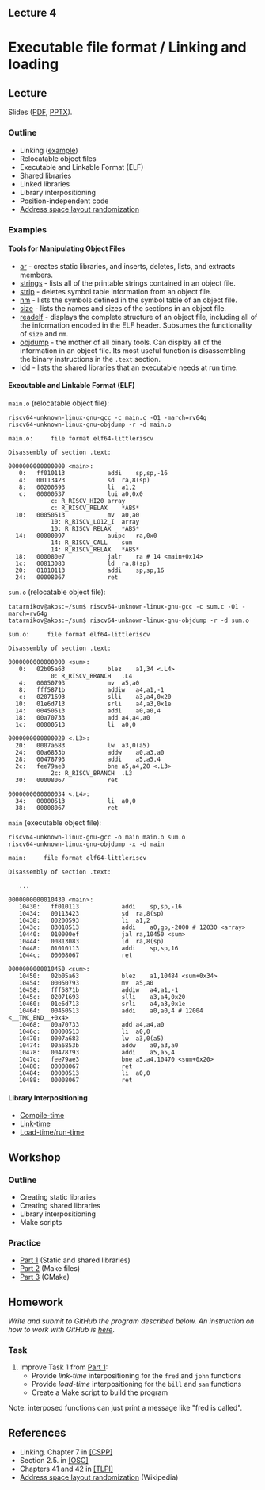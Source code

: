 Lecture 4
---

# Executable file format / Linking and loading

## Lecture

Slides ([PDF](OS_Lecture_04.pdf), [PPTX](OS_Lecture_04.pptx)).

### Outline

* Linking ([example](https://github.com/andrewt0301/hse-acos-course/tree/master/docs/part2os/04_Linking/linking))
* Relocatable object files
* Executable and Linkable Format (ELF)
* Shared libraries
* Linked libraries
* Library interpositioning
* Position-independent code
* [Address space layout randomization](https://github.com/andrewt0301/hse-acos-course/tree/master/docs/part2os/04_Linking/aslr)

### Examples

#### Tools for Manipulating Object Files

* [ar](https://man7.org/linux/man-pages/man1/ar.1.html) -
  creates static libraries, and inserts, deletes, lists, and extracts members.
* [strings](https://man7.org/linux/man-pages/man1/strings.1.html) -
  lists all of the printable strings contained in an object file.
* [strip](https://man7.org/linux/man-pages/man1/strip.1.html) -
  deletes symbol table information from an object file.
* [nm](https://man7.org/linux/man-pages/man1/nm.1.html) -
  lists the symbols defined in the symbol table of an object file.
* [size](https://man7.org/linux/man-pages/man1/size.1.html) -
  lists the names and sizes of the sections in an object file.
* [readelf](https://man7.org/linux/man-pages/man1/readelf.1.html) -
  displays the complete structure of an object file, including all of the information
  encoded in the ELF header. Subsumes the functionality of `size` and `nm`.
* [objdump](https://man7.org/linux/man-pages/man1/objdump.1.html) -
  the mother of all binary tools. Can display all of the information in an object file.
  Its most useful function is disassembling the binary instructions in the `.text` section.
* [ldd](https://man7.org/linux/man-pages/man1/ldd.1.html) -
  lists the shared libraries that an executable needs at run time.

#### Executable and Linkable Format (ELF)

`main.o` (relocatable object file):
```
riscv64-unknown-linux-gnu-gcc -c main.c -O1 -march=rv64g
riscv64-unknown-linux-gnu-objdump -r -d main.o

main.o:     file format elf64-littleriscv

Disassembly of section .text:

0000000000000000 <main>:
   0:	ff010113          	addi	sp,sp,-16
   4:	00113423          	sd	ra,8(sp)
   8:	00200593          	li	a1,2
   c:	00000537          	lui	a0,0x0
			c: R_RISCV_HI20	array
			c: R_RISCV_RELAX	*ABS*
  10:	00050513          	mv	a0,a0
			10: R_RISCV_LO12_I	array
			10: R_RISCV_RELAX	*ABS*
  14:	00000097          	auipc	ra,0x0
			14: R_RISCV_CALL	sum
			14: R_RISCV_RELAX	*ABS*
  18:	000080e7          	jalr	ra # 14 <main+0x14>
  1c:	00813083          	ld	ra,8(sp)
  20:	01010113          	addi	sp,sp,16
  24:	00008067          	ret
```

`sum.o` (relocatable object file):
```
tatarnikov@akos:~/sum$ riscv64-unknown-linux-gnu-gcc -c sum.c -O1 -march=rv64g
tatarnikov@akos:~/sum$ riscv64-unknown-linux-gnu-objdump -r -d sum.o

sum.o:     file format elf64-littleriscv

Disassembly of section .text:

0000000000000000 <sum>:
   0:	02b05a63          	blez	a1,34 <.L4>
			0: R_RISCV_BRANCH	.L4
   4:	00050793          	mv	a5,a0
   8:	fff5871b          	addiw	a4,a1,-1
   c:	02071693          	slli	a3,a4,0x20
  10:	01e6d713          	srli	a4,a3,0x1e
  14:	00450513          	addi	a0,a0,4
  18:	00a70733          	add	a4,a4,a0
  1c:	00000513          	li	a0,0

0000000000000020 <.L3>:
  20:	0007a683          	lw	a3,0(a5)
  24:	00a6853b          	addw	a0,a3,a0
  28:	00478793          	addi	a5,a5,4
  2c:	fee79ae3          	bne	a5,a4,20 <.L3>
			2c: R_RISCV_BRANCH	.L3
  30:	00008067          	ret

0000000000000034 <.L4>:
  34:	00000513          	li	a0,0
  38:	00008067          	ret
```

`main` (executable object file):
```
riscv64-unknown-linux-gnu-gcc -o main main.o sum.o
riscv64-unknown-linux-gnu-objdump -x -d main

main:     file format elf64-littleriscv

Disassembly of section .text:

   ...

0000000000010430 <main>:
   10430:	ff010113          	addi	sp,sp,-16
   10434:	00113423          	sd	ra,8(sp)
   10438:	00200593          	li	a1,2
   1043c:	83018513          	addi	a0,gp,-2000 # 12030 <array>
   10440:	010000ef          	jal	ra,10450 <sum>
   10444:	00813083          	ld	ra,8(sp)
   10448:	01010113          	addi	sp,sp,16
   1044c:	00008067          	ret

0000000000010450 <sum>:
   10450:	02b05a63          	blez	a1,10484 <sum+0x34>
   10454:	00050793          	mv	a5,a0
   10458:	fff5871b          	addiw	a4,a1,-1
   1045c:	02071693          	slli	a3,a4,0x20
   10460:	01e6d713          	srli	a4,a3,0x1e
   10464:	00450513          	addi	a0,a0,4 # 12004 <__TMC_END__+0x4>
   10468:	00a70733          	add	a4,a4,a0
   1046c:	00000513          	li	a0,0
   10470:	0007a683          	lw	a3,0(a5)
   10474:	00a6853b          	addw	a0,a3,a0
   10478:	00478793          	addi	a5,a5,4
   1047c:	fee79ae3          	bne	a5,a4,10470 <sum+0x20>
   10480:	00008067          	ret
   10484:	00000513          	li	a0,0
   10488:	00008067          	ret
```

#### Library Interpositioning

* [Compile-time](https://github.com/andrewt0301/hse-acos-course/tree/master/docs/part2os/04_Linking/interpos_comp) 
* [Link-time](https://github.com/andrewt0301/hse-acos-course/tree/master/docs/part2os/04_Linking/interpos_link)
* [Load-time/run-time](https://github.com/andrewt0301/hse-acos-course/tree/master/docs/part2os/04_Linking/interpos_runt)

## Workshop

### Outline

* Creating static libraries
* Creating shared libraries
* Library interpositioning
* Make scripts

### Practice

* [Part 1](libs.md) (Static and shared libraries)
* [Part 2](make.md) (Make files)
* [Part 3](cmake/CMakeLists.txt) (CMake)

## Homework

_Write and submit to GitHub the program described below._
_An instruction on how to work with GitHub is [here](../../software/git.md)_.

### Task

1. Improve Task 1 from [Part 1](libs.md):
   * Provide _link-time_ interpositioning for the `fred` and `john` functions
   * Provide _load-time_ interpositioning for the `bill` and `sam` functions
   * Create a Make script to build the program

Note: interposed functions can just print a message like "fred is called".

## References

* Linking. Chapter 7 in [[CSPP]](../../books.md)
* Section 2.5. in [[OSC]](../../books.md)
* Chapters 41 and 42 in [[TLPI]](../../books.md)
* [Address space layout randomization](
  https://en.wikipedia.org/wiki/Address_space_layout_randomization) (Wikipedia)
